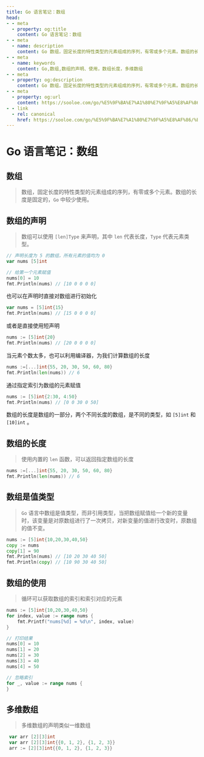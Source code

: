 ```yaml
---
title: Go 语言笔记：数组
head:
- - meta
  - property: og:title
    content: Go 语言笔记：数组
- - meta
  - name: description
    content: Go 数组，固定长度的特性类型的元素组成的序列，有零或多个元素。数组的长度是固定的
- - meta
  - name: keywords
    content: Go,数组,数组的声明、使用，数组长度，多维数组
- - meta
  - property: og:description
    content: Go 数组，固定长度的特性类型的元素组成的序列，有零或多个元素。数组的长度是固定的
- - meta
  - property: og:url
    content: https://sooloe.com/go/%E5%9F%BA%E7%A1%80%E7%9F%A5%E8%AF%86/%E6%95%B0%E7%BB%84
- - link
  - rel: canonical
    href: https://sooloe.com/go/%E5%9F%BA%E7%A1%80%E7%9F%A5%E8%AF%86/%E6%95%B0%E7%BB%84
---
```

  
# Go 语言笔记：数组

## 数组

> 数组，固定长度的特性类型的元素组成的序列，有零或多个元素。数组的长度是固定的，`Go` 中较少使用。

## 数组的声明

> 数组可以使用 `[len]Type` 来声明，其中 `len` 代表长度，`Type` 代表元素类型。

```go
// 声明长度为 5 的数组，所有元素的值均为 0
var nums [5]int

// 给第一个元素赋值
nums[0] = 10
fmt.Println(nums) // [10 0 0 0 0]
```

也可以在声明时直接对数组进行初始化

```go
var nums = [5]int{15}
fmt.Println(nums) // [15 0 0 0 0]
```

或者是直接使用短声明

```go
nums := [5]int{20}
fmt.Println(nums) // [20 0 0 0 0]
```

当元素个数太多，也可以利用编译器，为我们计算数组的长度

 ```go
 nums :=[...]int{55, 20, 30, 50, 60, 80}
 fmt.Println(len(nums)) // 6
 ```

通过指定索引为数组的元素赋值

```go
nums := [5]int{2:30, 4:50}
fmt.Println(nums) // [0 0 30 0 50]
```

数组的长度是数组的一部分，两个不同长度的数组，是不同的类型，如 `[5]int` 和 `[10]int` 。

## 数组的长度

> 使用内置的 `len` 函数，可以返回指定数组的长度

```go
nums :=[...]int{55, 20, 30, 50, 60, 80}
fmt.Println(len(nums)) // 6
```

## 数组是值类型

> `Go` 语言中数组是值类型，而非引用类型，当把数组赋值给一个新的变量时，该变量是对原数组进行了一次拷贝，对新变量的值进行改变时，原数组的值不变。

```go
nums := [5]int{10,20,30,40,50}
copy := nums
copy[1] = 90
fmt.Println(nums) // [10 20 30 40 50]
fmt.Println(copy) // [10 90 30 40 50]
```

## 数组的使用

> 循环可以获取数组的索引和索引对应的元素

```go
nums := [5]int{10,20,30,40,50}
for index, value := range nums {
	fmt.Printf("nums[%d] = %d\n", index, value)
}

// 打印结果
nums[0] = 10
nums[1] = 20
nums[2] = 30
nums[3] = 40
nums[4] = 50

// 忽略索引
for _, value := range nums {
}
```

## 多维数组

> 多维数组的声明类似一维数组

```go
 var arr [2][3]int
 var arr [2][3]int{{0, 1, 2}, {1, 2, 3}}
 arr := [2][3]int{{0, 1, 2}, {1, 2, 3}}
```



